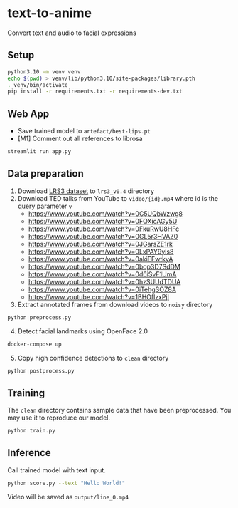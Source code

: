# text-to-anime

Convert text and audio to facial expressions

## Setup

```bash
python3.10 -m venv venv
echo $(pwd) > venv/lib/python3.10/site-packages/library.pth
. venv/bin/activate
pip install -r requirements.txt -r requirements-dev.txt
```

## Web App

- Save trained model to `artefact/best-lips.pt`
- [M1] Comment out all references to librosa

```bash
streamlit run app.py
```

## Data preparation

1. Download [LRS3 dataset](https://www.robots.ox.ac.uk/~vgg/data/lip_reading/lrs3.html) to `lrs3_v0.4` directory
2. Download TED talks from YouTube to `video/{id}.mp4` where id is the query parameter `v`
   - https://www.youtube.com/watch?v=0C5UQbWzwg8
   - https://www.youtube.com/watch?v=0FQXicAGy5U
   - https://www.youtube.com/watch?v=0FkuRwU8HFc
   - https://www.youtube.com/watch?v=0GL5r3HVAZ0
   - https://www.youtube.com/watch?v=0JGarsZE1rk
   - https://www.youtube.com/watch?v=0LxPAY9yis8
   - https://www.youtube.com/watch?v=0akiEFwtkyA
   - https://www.youtube.com/watch?v=0bop3D7SdDM
   - https://www.youtube.com/watch?v=0d6iSvF1UmA
   - https://www.youtube.com/watch?v=0hzSUUdTDUA
   - https://www.youtube.com/watch?v=0iTehgSOZ8A
   - https://www.youtube.com/watch?v=1BHOflzxPjI
3. Extract annotated frames from download videos to `noisy` directory

```bash
python preprocess.py
```

4. Detect facial landmarks using OpenFace 2.0

```bash
docker-compose up
```

5. Copy high confidence detections to `clean` directory

```bash
python postprocess.py
```

## Training

The `clean` directory contains sample data that have been preprocessed. You may use it to reproduce our model.

```bash
python train.py
```

## Inference

Call trained model with text input.

```bash
python score.py --text "Hello World!"
```

Video will be saved as `output/line_0.mp4`
